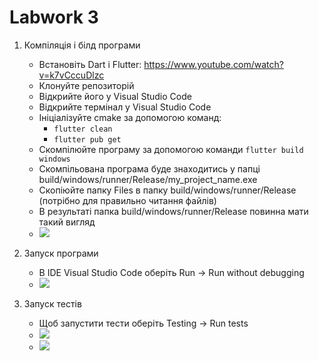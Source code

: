# Labwork 3

1. Компіляція і білд програми
    * Встановіть Dart і Flutter: https://www.youtube.com/watch?v=k7vCccuDlzc
    * Клонуйте репозиторій 
    * Відкрийте його у Visual Studio Code
    * Відкрийте термінал у Visual Studio Code
    * Ініціалізуйте cmake за допомогою команд:
        * ``flutter clean``
        * ``flutter pub get``
    * Скомпілюйте програму за допомогою команди ``flutter build windows``
    * Скомпільована програма буде знаходитись у папці build/windows/runner/Release/my_project_name.exe
    * Скопіюйте папку Files в папку build/windows/runner/Release (потрібно для правильно читання файлів)
    * В результаті папка build/windows/runner/Release повинна мати такий вигляд
    * ![](https://i.imgur.com/rtKs5dI.png)
    

2. Запуск програми
    * В IDE Visual Studio Code оберіть Run -> Run without debugging
    * ![](https://i.imgur.com/I84I4C0.png)

3. Запуск тестів 
    * Щоб запустити тести оберіть Testing -> Run tests
    * ![](https://i.imgur.com/Cheti45.png)
    * ![](https://i.imgur.com/sn3g9k5.png)
